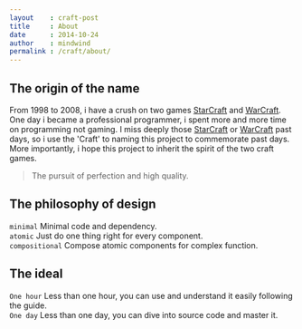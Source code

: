 ```yaml
---
layout    : craft-post
title     : About
date      : 2014-10-24
author    : mindwind
permalink : /craft/about/
---
```



## The origin of the name
From 1998 to 2008, i have a crush on two games [StarCraft](http://us.blizzard.com/en-us/games/sc)
and [WarCraft](http://us.blizzard.com/en-us/games/war3).
One day i became a professional programmer, i spent more and more time on programming not gaming.
I miss deeply those [StarCraft](http://us.blizzard.com/en-us/games/sc/)
or [WarCraft](http://us.blizzard.com/en-us/games/war3/) past days,
so i use the 'Craft' to naming this project to commemorate past days.
More importantly, i hope this project to inherit the spirit of the two craft games.


   > The pursuit of perfection and high quality.


## The philosophy of design
```minimal``` Minimal code and dependency.  
```atomic``` Just do one thing right for every component.  
```compositional``` Compose atomic components for complex function.


## The ideal
```One hour``` Less than one hour, you can use and understand it easily following the guide.  
```One day``` Less than one day, you can dive into source code and master it.
